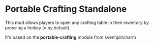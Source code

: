 # Portable Crafting Standalone

This mod allows players to open any crafting table in their inventory by pressing a hotkey (v by default).

It's based on the **portable-crafting** module from svenhjol/charm
